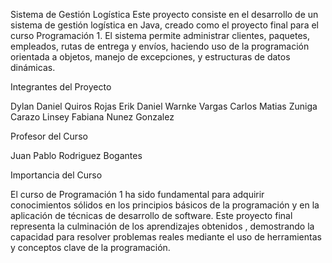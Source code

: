 

Sistema de Gestión Logística
Este proyecto consiste en el desarrollo de un sistema de gestión logística en Java, creado como el proyecto final para el curso Programación 1. 
El sistema permite administrar clientes, paquetes, empleados, rutas de entrega y envíos, haciendo uso de la programación orientada a objetos,
manejo de excepciones, y estructuras de datos dinámicas.

Integrantes del Proyecto

Dylan Daniel Quiros Rojas
Erik Daniel Warnke Vargas
Carlos Matias Zuniga Carazo
Linsey Fabiana Nunez Gonzalez

Profesor del Curso

Juan Pablo Rodriguez Bogantes

Importancia del Curso

El curso de Programación 1 ha sido fundamental para adquirir conocimientos sólidos en los principios básicos de la programación y en la aplicación de técnicas de desarrollo de software. 
Este proyecto final representa la culminación de los aprendizajes obtenidos
, demostrando la capacidad para resolver problemas reales mediante el uso de herramientas y conceptos clave de la programación.
